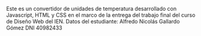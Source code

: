 Este es un convertidor de unidades de temperatura desarrollado con Javascript, HTML y CSS en el marco de la entrega del trabajo final del curso de Diseño Web del IEN. Datos del estudiante: Alfredo Nicolás Gallardo Gómez DNI 40982433